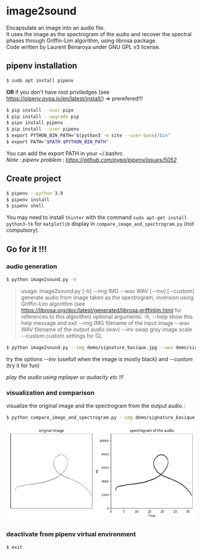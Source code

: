 # image2sound
Encapsulate an image into an audio file.  
It uses the image as the spectrogram of the audio and recover the spectral phases through Griffin-Lim algorithm, using librosa package.  
Code written by Laurent Benaroya under GNU GPL v3 license.
## pipenv installation
```bash
$ sudo apt install pipenv 
```
__OR__ if you don't have root priviledges (see https://pipenv.pypa.io/en/latest/install/) => prerefered!!!
```bash
$ pip install --user pipx
$ pip install --upgrade pip
$ pipx install pipenv
$ pip install --user pipenv
$ export PYTHON_BIN_PATH="$(python3 -m site --user-base)/bin"
$ export PATH="$PATH:$PYTHON_BIN_PATH"
```
You can add the export PATH in your ~/.bashrc  
*Note : pipenv problem : https://github.com/pypa/pipenv/issues/5052*
## Create project
```bash
$ pipenv --python 3.9
$ pipenv install
$ pipenv shell
```
You may need to install `tkinter` with the command `sudo apt-get install python3-tk` for `matplotlib` display in `compare_image_and_spectrogram.py` (not compulsory).
## Go for it !!!

### audio generation
```bash
$ python image2sound.py -h
```
> usage: image2sound.py [-h] --img IMG --wav WAV [--inv] [--custom]
> generate audio from image taken as the spectrogram, inversion using Griffin-Lim algorithm (see https://librosa.org/doc/latest/generated/librosa.griffinlim.html for references to this algorithm)
> optional arguments:
  -h, --help  show this help message and exit
  --img IMG   filename of the input image
  --wav WAV   filename of the output audio (wav)
  --inv       swap gray image scale
  --custom    custom settings for GL

```bash
$ python image2sound.py --img demo/signature_basique.jpg --wav demo/signature_basique.wav
```
try the options *--inv* (usefull when the image is mostly black) and *--custom* (try it for fun)

*play the audio using mplayer or audacity etc !!!*

### visualization and comparison
visualize the original image and the spectrogram from the output audio :
```bash
$ python compare_image_and_spectrogram.py --img demo/signature_basique.jpg --wav demo/signature_basique.wav
```
![illustration](https://github.com/laurentbenaroya/image2sound/blob/main/demo_image.png "illustration")
### deactivate from pipenv virtual environment
```bash
$ exit
```
